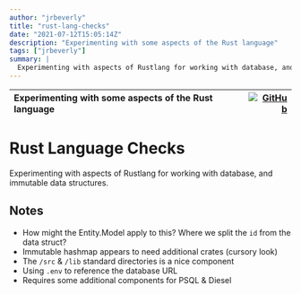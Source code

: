 ```yaml
---
author: "jrbeverly"
title: "rust-lang-checks"
date: "2021-07-12T15:05:14Z"
description: "Experimenting with some aspects of the Rust language"
tags: ["jrbeverly"]
summary: |
  Experimenting with aspects of Rustlang for working with database, and immutable data structures.
---
```


| Experimenting with some aspects of the Rust language | [![GitHub](https://img.shields.io/badge/GitHub-%23121011.svg?logo=github&logoColor=white)](https://github.com/jrbeverly/rust-lang-checks) |
| :-------- | -------: |


# Rust Language Checks

Experimenting with aspects of Rustlang for working with database, and immutable data structures.

## Notes

- How might the Entity.Model apply to this? Where we split the `id` from the data struct?
- Immutable hashmap appears to need additional crates (cursory look)
- The `/src` & `/lib` standard directories is a nice component
- Using `.env` to reference the database URL
- Requires some additional components for PSQL & Diesel
 